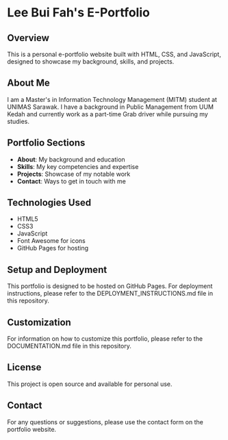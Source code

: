 # Lee Bui Fah's E-Portfolio

## Overview
This is a personal e-portfolio website built with HTML, CSS, and JavaScript, designed to showcase my background, skills, and projects.

## About Me
I am a Master's in Information Technology Management (MITM) student at UNIMAS Sarawak. I have a background in Public Management from UUM Kedah and currently work as a part-time Grab driver while pursuing my studies.

## Portfolio Sections
- **About**: My background and education
- **Skills**: My key competencies and expertise
- **Projects**: Showcase of my notable work
- **Contact**: Ways to get in touch with me

## Technologies Used
- HTML5
- CSS3
- JavaScript
- Font Awesome for icons
- GitHub Pages for hosting

## Setup and Deployment
This portfolio is designed to be hosted on GitHub Pages. For deployment instructions, please refer to the DEPLOYMENT_INSTRUCTIONS.md file in this repository.

## Customization
For information on how to customize this portfolio, please refer to the DOCUMENTATION.md file in this repository.

## License
This project is open source and available for personal use.

## Contact
For any questions or suggestions, please use the contact form on the portfolio website.
